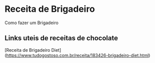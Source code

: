 # Receita de Brigadeiro
Como fazer um Brigadeiro

## Links uteis de receitas de chocolate
[Receita de Brigadeiro Diet] (https://www.tudogostoso.com.br/receita/183426-brigadeiro-diet.html)
